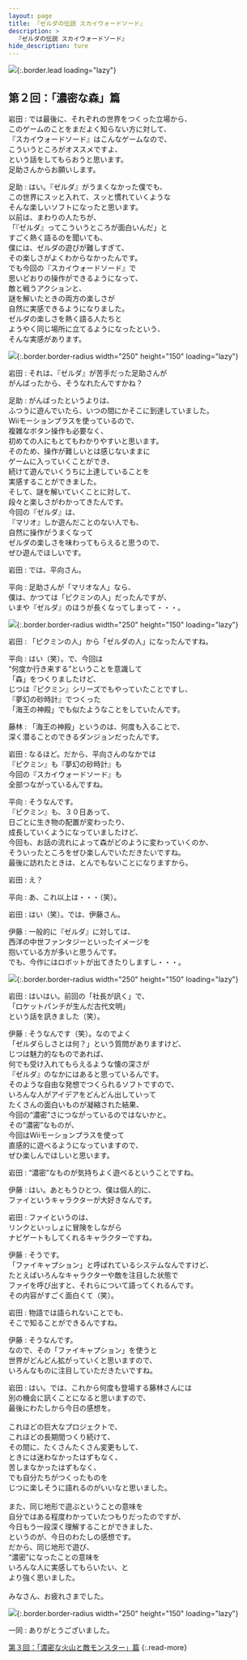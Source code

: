 ```yaml
---
layout: page
title: 『ゼルダの伝説 スカイウォードソード』
description: >
  『ゼルダの伝説 スカイウォードソード』
hide_description: ture
---
```


![](/others/interviews/jp/wii/souj/vol2/img/mainvisual5.jpg){:.border.lead loading="lazy"}

## 第２回：「濃密な森」篇

岩田
: では最後に、それぞれの世界をつくった立場から、<br>このゲームのことをまだよく知らない方に対して、<br>『スカイウォードソード』はこんなゲームなので、<br>こういうところがオススメですよ、<br>という話をしてもらおうと思います。<br>足助さんからお願いします。

足助
: はい。『ゼルダ』がうまくなかった僕でも、<br>この世界にスッと入れて、スッと慣れていくような<br>そんな楽しいソフトになったと思います。<br>以前は、まわりの人たちが、<br>「『ゼルダ』ってこういうところが面白いんだ」と<br>すごく熱く語るのを聞いても、<br>僕には、ゼルダの遊びが難しすぎて、<br>その楽しさがよくわからなかったんです。<br>でも今回の『スカイウォードソード』で<br>思いどおりの操作ができるようになって、<br>敵と戦うアクションと、<br>謎を解いたときの両方の楽しさが<br>自然に実感できるようになりました。<br>ゼルダの楽しさを熱く語る人たちと<br>ようやく同じ場所に立てるようになったという、<br>そんな実感があります。

![](/others/interviews/jp/wii/souj/vol2/img/photo012.jpg){:.border.border-radius width="250" height="150" loading="lazy"}

岩田
: それは、『ゼルダ』が苦手だった足助さんが<br>がんばったから、そうなれたんですかね？

足助
: がんばったというよりは、<br>ふつうに遊んでいたら、いつの間にかそこに到達していました。<br>Wiiモーションプラスを使っているので、<br>複雑なボタン操作も必要なく、<br>初めての人にもとてもわかりやすいと思います。<br>そのため、操作が難しいとは感じないままに<br>ゲームに入っていくことができ、<br>続けて遊んでいくうちに上達していることを<br>実感することができました。<br>そして、謎を解いていくことに対して、<br>段々と楽しさがわかってきたんです。<br>今回の『ゼルダ』は、<br>『マリオ』しか遊んだことのない人でも、<br>自然に操作がうまくなって<br>ゼルダの楽しさを味わってもらえると思うので、<br>ぜひ遊んでほしいです。

岩田
: では、平向さん。

平向
: 足助さんが「マリオな人」なら、<br>僕は、かつては「ピクミンの人」だったんですが、<br>いまや『ゼルダ』のほうが長くなってしまって・・・。

![](/others/interviews/jp/wii/souj/vol2/img/photo013.jpg){:.border.border-radius width="250" height="150" loading="lazy"}

岩田
: 「ピクミンの人」から「ゼルダの人」になったんですね。

平向
: はい（笑）。で、今回は<br>“何度か行き来する”ということを意識して<br>「森」をつくりましたけど、<br>じつは『ピクミン』シリーズでもやっていたことですし、<br>『夢幻の砂時計』でつくった<br>「海王の神殿」でも似たようなことをしていたんです。

藤林
: 「海王の神殿」というのは、何度も入ることで、<br>深く潜ることのできるダンジョンだったんです。

岩田
: なるほど。だから、平向さんのなかでは<br>『ピクミン』も『夢幻の砂時計』も<br>今回の『スカイウォードソード』も<br>全部つながっているんですね。

平向
: そうなんです。<br>『ピクミン』も、３０日あって、<br>日ごとに生き物の配置が変わったり、<br>成長していくようになっていましたけど、<br>今回も、お話の流れによって森がどのように変わっていくのか、<br>そういったところをぜひ楽しんでいただきたいですね。<br>最後に訪れたときは、とんでもないことになりますから。

岩田
: え？

平向
: あ、これ以上は・・・（笑）。

岩田
: はい（笑）。では、伊藤さん。

伊藤
: 一般的に『ゼルダ』に対しては、<br>西洋の中世ファンタジーといったイメージを<br>抱いている方が多いと思うんです。<br>でも、今作にはロボットが出てきたりしますし・・・。

![](/others/interviews/jp/wii/souj/vol2/img/photo014.jpg){:.border.border-radius width="250" height="150" loading="lazy"}

岩田
: はいはい。前回の「社長が訊く」で、<br>「ロケットパンチが生んだ古代文明」<br>という話を訊きました（笑）。

伊藤
: そうなんです（笑）。なのでよく<br>「ゼルダらしさとは何？」という質問がありますけど、<br>じつは魅力的なものであれば、<br>何でも受け入れてもらえるような懐の深さが<br>『ゼルダ』のなかにはあると思っているんです。<br>そのような自由な発想でつくられるソフトですので、<br>いろんな人がアイデアをどんどん出していって<br>たくさんの面白いものが凝縮された結果、<br>今回の“濃密”さにつながっているのではないかと。<br>その“濃密”なものが、<br>今回はWiiモーションプラスを使って<br>直感的に遊べるようになっていますので、<br>ぜひ楽しんでほしいと思います。

岩田
: “濃密”なものが気持ちよく遊べるということですね。

伊藤
: はい。あともうひとつ、僕は個人的に、<br>ファイというキャラクターが大好きなんです。

岩田
: ファイというのは、<br>リンクといっしょに冒険をしながら<br>ナビゲートもしてくれるキャラクターですね。

伊藤
: そうです。<br>「ファイキャプション」と呼ばれているシステムなんですけど、<br>たとえばいろんなキャラクターや敵を注目した状態で<br>ファイを呼び出すと、それらについて語ってくれるんです。<br>その内容がすごく面白くて（笑）。

岩田
: 物語では語られないことでも、<br>そこで知ることができるんですね。

伊藤
: そうなんです。<br>なので、その「ファイキャプション」を使うと<br>世界がどんどん拡がっていくと思いますので、<br>いろんなものに注目していただきたいですね。

岩田
: はい。では、これから何度も登場する藤林さんには<br>別の機会に訊くことになると思いますので、<br>最後にわたしから今日の感想を。<br><br>これほどの巨大なプロジェクトで、<br>これほどの長期間つくり続けて、<br>その間に、たくさんたくさん変更もして、<br>ときには迷わなかったはずもなく、<br>苦しまなかったはずもなく、<br>でも自分たちがつくったものを<br>じつに楽しそうに語れるのがいいなと思いました。<br><br>また、同じ地形で遊ぶということの意味を<br>自分ではある程度わかっていたつもりだったのですが、<br>今日もう一段深く理解することができました、<br>というのが、今日のわたしの感想です。<br>だから、同じ地形で遊び、<br>“濃密”になったことの意味を<br>いろんな人に実感してもらいたい、と<br>より強く思いました。<br><br>みなさん、お疲れさまでした。

![](/others/interviews/jp/wii/souj/vol2/img/photo015.jpg){:.border.border-radius width="250" height="150" loading="lazy"}

一同
: ありがとうございました。

[第３回：「濃密な火山と敵モンスター」篇](../vol3/1.md)
{:.read-more}


